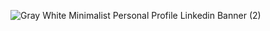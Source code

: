 
![Gray White Minimalist Personal Profile Linkedin Banner (2)](https://github.com/user-attachments/assets/b19b35b6-1df3-4384-a5ad-43dc8e0ca996)
